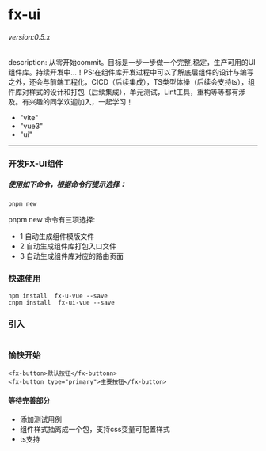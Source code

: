 # fx-ui

###### version:0.5.x

description: 从零开始commit。目标是一步一步做一个完整,稳定，生产可用的UI组件库。持续开发中...！PS:在组件库开发过程中可以了解底层组件的设计与编写之外，还会与前端工程化，CICD（后续集成），TS类型体操（后续会支持ts），组件库对样式的设计和打包（后续集成），单元测试，Lint工具，重构等等都有涉及。有兴趣的同学欢迎加入，一起学习！
  - "vite"
  - "vue3"
  - "ui"
***

### 开发FX-UI组件
##### 使用如下命令，根据命令行提示选择：

```
pnpm new
```
pnpm new 命令有三项选择: 
- 1 自动生成组件模版文件
- 2 自动生成组件库打包入口文件
- 3 自动生成组件库对应的路由页面



### 快速使用
```
npm install  fx-u-vue --save
cnpm install  fx-ui-vue --save
```
### 引入
```

```
### 愉快开始
```
<fx-button>默认按钮</fx-buttonn> 
<fx-button type="primary">主要按钮</fx-button>
```

#### 等待完善部分
- 添加测试用例
- 组件样式抽离成一个包，支持css变量可配置样式
- ts支持
 